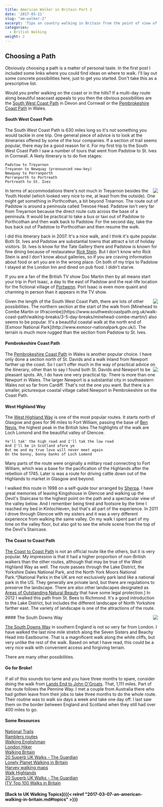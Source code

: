 ```yaml
---
title: American Walker in Britain Part 2
date: '2017-03-11'
slug: "am-walker-2"
excerpt: 'Tips on country walking in Britain from the point of view of an American. The second of three parts.'
categories:
  - British Walking
weight: 2
---
```


## Choosing a Path

Obviously choosing a path is a matter of personal taste. In the first
post I included some links where you could find ideas on where to walk.
I'll lay out some concrete possibilities here, just to get you started. 
Don't take this as a prescriptive list.

Would you prefer walking on the coast or in the hills? If a multi-day route along beautiful seacoast appeals to you then the obvious possibilities are the [South West Coast Path](http://www.southwestcoastpath.org.uk/) in Devon and Cornwall or the [Pembrokeshire Coast Path](http://www.nationaltrail.co.uk/pembrokeshire-coast-path) in Wales. 

#### South West Coast Path

The South West Coast Path is 630 miles long so it's not something you would tackle in one trip. One general piece of advice is to look at the itineraries offered by some of the tour
companies. If a section of trail seems popular, there may be a good reason
for it. For my first trip to the South West Coast Path I saw a number of
tours that went from Padstow to St. Ives in Cornwall. A likely itinerary is
to do five stages:  

    Padstow to Treyarnon    
    Treyanon to Newquay (pronounced new-key)    
    Newquay to Perranporth    
    Perranporth to Portreath    
    Portreath to St. Ives    
    
<img style="float: right;" src="/img/swcp2.png">
In terms of accommodations there's not much in Treyarnon besides the Youth Hostel (which looked very nice to me, at least from the outside).
One might get something in Porthcothan, a bit beyond Trearnon.
The route out of Padstow is around a peninsula called Trevose Head.
Padstow isn't very far from Treyarnon because the direct
route cuts across the base of a peninsula.
It would be practical to take a bus or taxi out of Padstow to
Porthcothan and then walk back to Padstow. For the second day,
take the bus back out of Padstow to Porthcothan and then resume the walk.

I did this itinerary back in 2007. It's a nice walk, and I think it's quite
popular. Both St. Ives and Padstow are substantial towns that attract a 
lot of holiday visitors. St. Ives is know for the Tate Gallery there and Padstow
is known for fine dining because of restaurateur [Rick Stein](https://en.wikipedia.org/wiki/Rick_Stein). But I don't know who
Rick Stein is and I don't know about galleries, so if you are
craving information about food or art you are in the wrong place. On both
of my trips to Padstow I stayed at the London Inn and dined on pub food. I didn't starve.

If you are a fan of the British TV show Doc Martin then by all means start
your trip in Port Isaac, a day to the east of Padstow and the real-life
location for the fictional village of [Portwenn](http://www.radiotimes.com/news/2017-02-27/where-is-doc-martin-filmed-martin-clunes-guide-to-port-isaac).
Port Isaac is even more quaint and charming in person than it appears in the TV show.

<img style="float: right;" src="/img/swcp_map_sign.png">
Given the length of the South West Coast Path, there are lots of other
possibilities. The northern section at the start of the walk
from [Minehead to Combe Martin or Ilfracombe](https://www.southwestcoastpath.org.uk/walk-coast-path/walking-breaks/3-5-day-breaks/minehead-combe-martin/) also seems to be popular.
It's a beautiful coastal walk at the north end of [Exmoor National Park](http://www.exmoor-nationalpark.gov.uk/).
The terrain is much more rugged than the section from Padstow to St. Ives.

#### Pembrokeshire Coast Path

The [Pembrokeshire Coast Path](www.nationaltrail.co.uk/pembrokeshire-coast-path) in Wales is another popular choice. 
I have only done a section north of St. Davids and a walk inland from
Newport farther up the coast. So I can't offer much in the way of practical
advice on the itinerary, other than to say I found both
<img style="float: right;" src="/img/pembrokeshire_path.png">
St. Davids and Newport to be pleasant spots. Ah, I do have one very
practical tip. There is more than one Newport in Wales. The larger
Newport is a substantial city in southeastern Wales not so far
from Cardiff. That's not the one you want. But there is a smaller, picturesque coastal village called Newport
in Pembrokeshire on the Coast Path.

#### West Highland Way

The [West Highland Way](http://www.west-highland-way.co.uk/home.asp) is one of the most popular routes. It starts north of Glasgow and goes for
96 miles to Fort William, passing the base of [Ben Nevis](http://ben-nevis.com/), the highest peak in the British Isles
The highlights of the walk are Loch Lomond and the beautiful valley of Glencoe.

    Ye'll tak' the high road and I'll tak the low road
    And I'll be in Scotland afore ye
    But me and my true love will never meet again
    On the bonny, bonny banks of Loch Lomond 

Many parts of the route were originally a military road 
connecting to Fort William, which was a base for the
pacification of the Highlands after the rebellion of 1745.
Later is was a route for driving cattle down out of the Highlands
to market in Glasgow and beyond. 

I walked this route in 1998 on a self-guide tour arranged by [Sherpa](https://www.sherpavan.com/trails/west_highland_way.asp).
I have great memories of leaving Kingshouse in Glencoe and
walking up the Devil's Staircase to the highest point on the path
and a spectacular view of the valley below. And I remember being tired and footsore by the time I reached my bed in Kinlochleven, but that's all
part of the experience.
In 2011 I drove through Glencoe with my sisters and it
was a very different experience from walking the same valley. On my walk I spent part of my time
on the valley floor, but also got to see the whole scene from the top of the Devil's Staircase.

#### The Coast to Coast Path
<!--- and {{% figure src="/img/taxi.png#floatright" caption="Need a taxi Hadrians Wall Path?" %}}
 img style="float: right;" src="/img/taxi.png"> 
<figure.right  > 
  <img  src="/img/taxi.png" alt="taxi phone number" ">
  <figcaption>Isn't this better than camping?</figcaption>
   
</figure> --->

[The Coast to Coast Path](https://www.sherpaexpeditions.com/Coast-to-Coast) is not an official route like the others, but
it is very popular. My impression is that it had a higher
proportion of non-British walkers than the other routes, although that may
be true of the West Highland Way as well. The route passes through
the Lake District, the Yorkshire Dales National Park, and the North York
Moors National Park.^[National Parks in the UK are not exclusively park
land like a national park in the US. They generally are private land,
but there are regulations to preserve the landscape. There are also other
landscapes designated as [Areas of Outstanding Natural Beauty](http://www.landscapesforlife.org.uk/) that have
some legal protection.] In 2012 I walked this path from St. Bees to Richmond.
It's a good introduction to the Lake District, but includes the different
landscape of North Yorkshire farther east. The variety of landscape is one of
the attractions of the route.

<img style="float: right;" src="/img/beachy_head_lighthouse.png">
#### The South Downs Way

[The South Downs Way](http://www.nationaltrail.co.uk/south-downs-way/be-inspired) in southern England is not so very far from London. I have walked the last nine mile stretch along the Seven Sisters and Beachy Head into Eastbourne. That is a magnificent walk along the white cliffs, but very unlike
the rest of the walk. Based on what I have read, this could be a very
nice walk with convenient access and forgiving terrain.

There are many other possibilities. 

#### Go for Broke!

If all of this sounds too tame and you have three months to spare, consider doing the walk from
[Lands End to John O'Groats](http://www.landsendjohnogroats.info/route/). That, 1,111 miles. Part of the route follows the Pennine Way. 
I met a couple from Australia there who had gotten leave from their jobs to take three months to do the whole route.
Their routine was to walk six days a week and take one day off. I last saw them on the
border between England and Scotland when they still had over 400 miles to go.

#### Some Resources

[National Trails](http://www.nationaltrail.co.uk/)    
[Ramblers routes](http://www.ramblers.org.uk/go-walking.aspx)    
[Walking Englishman](https://www.walkingenglishman.com/)    
[London Hiker](http://londonhiker.com/resources/)    
[Walking Britain](http://www.walkingbritain.co.uk/)    
[20 Superb UK Walks - The Guardian](https://www.theguardian.com/travel/2016/apr/23/british-walks-uk-family-long-distance-paths-trails)    
[Lonely Planet Walking in Britain](https://www.amazon.com/Lonely-Planet-Walking-Britain-David/dp/174104202X)    
[Harvey walking maps](http://www.harveymaps.co.uk/acatalog/walking-maps.html#usestorage)    
[Walk Highlands](https://www.walkhighlands.co.uk/)    
[20 Superb UK Walks - The Guardian](https://www.theguardian.com/travel/2016/apr/23/british-walks-uk-family-long-distance-paths-trails)   
[ITV Top 100 Walks in Britain](https://getoutside.ordnancesurvey.co.uk/itvs-britains-100-favourite-walks/)

#### [Back to UK Walking Topics]({{< relref "2017-03-07-an-american-walking-in-britain.md#topics" >}})

